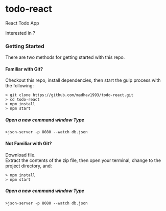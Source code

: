 # todo-react
React Todo App

Interested in ?

### Getting Started

There are two methods for getting started with this repo.

#### Familiar with Git?
Checkout this repo, install dependencies, then start the gulp process with the following:

```
> git clone https://github.com/madhav1993/todo-react.git
> cd todo-react
> npm install
> npm start
```
##### Open a new command window Type

```
>json-server -p 8080 --watch db.json

```

#### Not Familiar with Git?
 Download file.  
 Extract the contents of the zip file, then open your terminal, change to the project directory, and:

```
> npm install
> npm start
```
##### Open a new command window Type

```
>json-server -p 8080 --watch db.json

```

